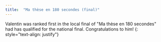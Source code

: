 ```yaml
---
title:  "Ma thèse en 180 secondes (final)"
---
```

Valentin was ranked first in the local final of "Ma thèse en 180 secondes" had has qualified for the national final. Congratulations to him!
{: style="text-align: justify"}